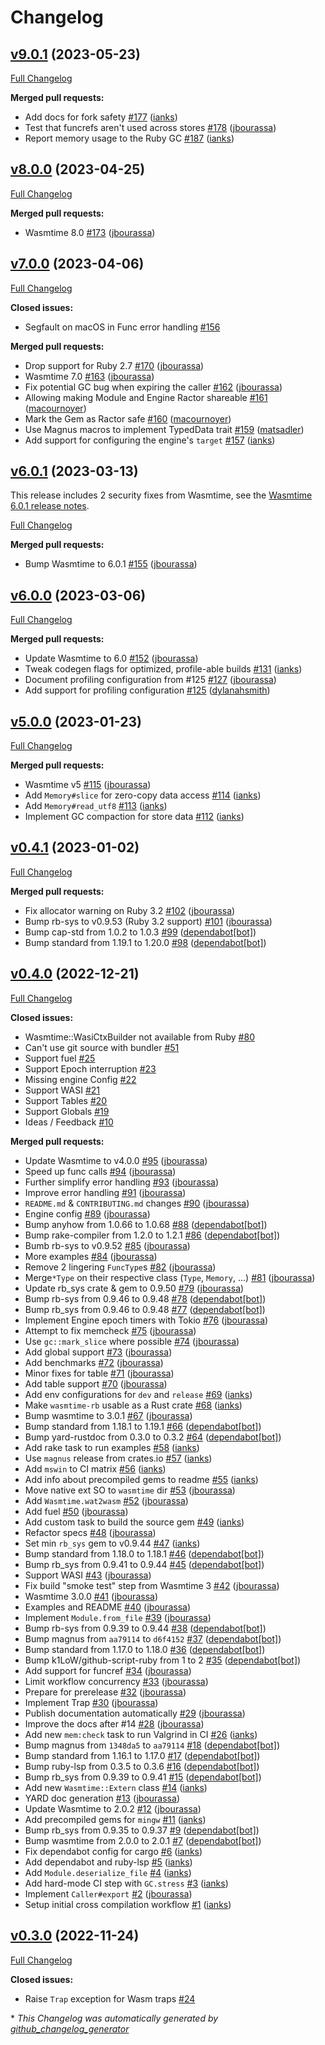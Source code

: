 # Changelog

## [v9.0.1](https://github.com/bytecodealliance/wasmtime-rb/tree/v9.0.1) (2023-05-23)

[Full Changelog](https://github.com/bytecodealliance/wasmtime-rb/compare/v8.0.0...v9.0.1)

**Merged pull requests:**

- Add docs for fork safety [\#177](https://github.com/bytecodealliance/wasmtime-rb/pull/177) ([ianks](https://github.com/ianks))
- Test that funcrefs aren't used across stores [\#178](https://github.com/bytecodealliance/wasmtime-rb/pull/178) ([jbourassa](https://github.com/jbourassa))
- Report memory usage to the Ruby GC [\#187](https://github.com/bytecodealliance/wasmtime-rb/pull/187) ([ianks](https://github.com/ianks))

## [v8.0.0](https://github.com/bytecodealliance/wasmtime-rb/tree/v8.0.0) (2023-04-25)

[Full Changelog](https://github.com/bytecodealliance/wasmtime-rb/compare/v7.0.0...v8.0.0)

**Merged pull requests:**

- Wasmtime 8.0 [\#173](https://github.com/bytecodealliance/wasmtime-rb/pull/173) ([jbourassa](https://github.com/jbourassa))

## [v7.0.0](https://github.com/bytecodealliance/wasmtime-rb/tree/v7.0.0) (2023-04-06)

[Full Changelog](https://github.com/bytecodealliance/wasmtime-rb/compare/v6.0.1...v7.0.0)

**Closed issues:**

- Segfault on macOS in Func error handling [\#156](https://github.com/bytecodealliance/wasmtime-rb/issues/156)

**Merged pull requests:**

- Drop support for Ruby 2.7 [\#170](https://github.com/bytecodealliance/wasmtime-rb/pull/170) ([jbourassa](https://github.com/jbourassa))
- Wasmtime 7.0 [\#163](https://github.com/bytecodealliance/wasmtime-rb/pull/163) ([jbourassa](https://github.com/jbourassa))
- Fix potential GC bug when expiring the caller [\#162](https://github.com/bytecodealliance/wasmtime-rb/pull/162) ([jbourassa](https://github.com/jbourassa))
- Allowing making Module and Engine Ractor shareable [\#161](https://github.com/bytecodealliance/wasmtime-rb/pull/161) ([macournoyer](https://github.com/macournoyer))
- Mark the Gem as Ractor safe [\#160](https://github.com/bytecodealliance/wasmtime-rb/pull/160) ([macournoyer](https://github.com/macournoyer))
- Use Magnus macros to implement TypedData trait [\#159](https://github.com/bytecodealliance/wasmtime-rb/pull/159) ([matsadler](https://github.com/matsadler))
- Add support for configuring the engine's `target` [\#157](https://github.com/bytecodealliance/wasmtime-rb/pull/157) ([ianks](https://github.com/ianks))

## [v6.0.1](https://github.com/bytecodealliance/wasmtime-rb/tree/v6.0.1) (2023-03-13)

This release includes 2 security fixes from Wasmtime, see the [Wasmtime 6.0.1 release notes](https://github.com/bytecodealliance/wasmtime/blob/v6.0.1/RELEASES.md#601).

[Full Changelog](https://github.com/bytecodealliance/wasmtime-rb/compare/v6.0.0...v6.0.1)

**Merged pull requests:**

- Bump Wasmtime to 6.0.1 [\#155](https://github.com/bytecodealliance/wasmtime-rb/pull/155) ([jbourassa](https://github.com/jbourassa))

## [v6.0.0](https://github.com/bytecodealliance/wasmtime-rb/tree/v6.0.0) (2023-03-06)

[Full Changelog](https://github.com/bytecodealliance/wasmtime-rb/compare/v5.0.0...v6.0.0)

**Merged pull requests:**

- Update Wasmtime to 6.0 [\#152](https://github.com/bytecodealliance/wasmtime-rb/pull/152) ([jbourassa](https://github.com/jbourassa))
- Tweak codegen flags for optimized, profile-able builds [\#131](https://github.com/bytecodealliance/wasmtime-rb/pull/131) ([ianks](https://github.com/ianks))
- Document profiling configuration from \#125 [\#127](https://github.com/bytecodealliance/wasmtime-rb/pull/127) ([jbourassa](https://github.com/jbourassa))
- Add support for profiling configuration [\#125](https://github.com/bytecodealliance/wasmtime-rb/pull/125) ([dylanahsmith](https://github.com/dylanahsmith))

## [v5.0.0](https://github.com/bytecodealliance/wasmtime-rb/tree/v5.0.0) (2023-01-23)

[Full Changelog](https://github.com/bytecodealliance/wasmtime-rb/compare/v0.4.1...v5.0.0)

**Merged pull requests:**

- Wasmtime v5 [\#115](https://github.com/bytecodealliance/wasmtime-rb/pull/115) ([jbourassa](https://github.com/jbourassa))
- Add `Memory#slice` for zero-copy data access [\#114](https://github.com/bytecodealliance/wasmtime-rb/pull/114) ([ianks](https://github.com/ianks))
- Add `Memory#read_utf8` [\#113](https://github.com/bytecodealliance/wasmtime-rb/pull/113) ([ianks](https://github.com/ianks))
- Implement GC compaction for store data [\#112](https://github.com/bytecodealliance/wasmtime-rb/pull/112) ([ianks](https://github.com/ianks))

## [v0.4.1](https://github.com/bytecodealliance/wasmtime-rb/tree/v0.4.1) (2023-01-02)

[Full Changelog](https://github.com/bytecodealliance/wasmtime-rb/compare/v0.4.0...v0.4.1)

**Merged pull requests:**

- Fix allocator warning on Ruby 3.2 [\#102](https://github.com/bytecodealliance/wasmtime-rb/pull/102) ([jbourassa](https://github.com/jbourassa))
- Bump rb-sys to v0.9.53 \(Ruby 3.2 support\) [\#101](https://github.com/bytecodealliance/wasmtime-rb/pull/101) ([jbourassa](https://github.com/jbourassa))
- Bump cap-std from 1.0.2 to 1.0.3 [\#99](https://github.com/bytecodealliance/wasmtime-rb/pull/99) ([dependabot[bot]](https://github.com/apps/dependabot))
- Bump standard from 1.19.1 to 1.20.0 [\#98](https://github.com/bytecodealliance/wasmtime-rb/pull/98) ([dependabot[bot]](https://github.com/apps/dependabot))

## [v0.4.0](https://github.com/bytecodealliance/wasmtime-rb/tree/v0.4.0) (2022-12-21)

[Full Changelog](https://github.com/bytecodealliance/wasmtime-rb/compare/v0.3.0...v0.4.0)

**Closed issues:**

- Wasmtime::WasiCtxBuilder not available from Ruby [\#80](https://github.com/bytecodealliance/wasmtime-rb/issues/80)
- Can't use git source with bundler [\#51](https://github.com/bytecodealliance/wasmtime-rb/issues/51)
- Support fuel [\#25](https://github.com/bytecodealliance/wasmtime-rb/issues/25)
- Support Epoch interruption [\#23](https://github.com/bytecodealliance/wasmtime-rb/issues/23)
- Missing engine Config [\#22](https://github.com/bytecodealliance/wasmtime-rb/issues/22)
- Support WASI [\#21](https://github.com/bytecodealliance/wasmtime-rb/issues/21)
- Support Tables [\#20](https://github.com/bytecodealliance/wasmtime-rb/issues/20)
- Support Globals [\#19](https://github.com/bytecodealliance/wasmtime-rb/issues/19)
- Ideas / Feedback [\#10](https://github.com/bytecodealliance/wasmtime-rb/issues/10)

**Merged pull requests:**

- Update Wasmtime to v4.0.0 [\#95](https://github.com/bytecodealliance/wasmtime-rb/pull/95) ([jbourassa](https://github.com/jbourassa))
- Speed up func calls [\#94](https://github.com/bytecodealliance/wasmtime-rb/pull/94) ([jbourassa](https://github.com/jbourassa))
- Further simplify error handling [\#93](https://github.com/bytecodealliance/wasmtime-rb/pull/93) ([jbourassa](https://github.com/jbourassa))
- Improve error handling [\#91](https://github.com/bytecodealliance/wasmtime-rb/pull/91) ([jbourassa](https://github.com/jbourassa))
- `README.md` & `CONTRIBUTING.md` changes [\#90](https://github.com/bytecodealliance/wasmtime-rb/pull/90) ([jbourassa](https://github.com/jbourassa))
- Engine config [\#89](https://github.com/bytecodealliance/wasmtime-rb/pull/89) ([jbourassa](https://github.com/jbourassa))
- Bump anyhow from 1.0.66 to 1.0.68 [\#88](https://github.com/bytecodealliance/wasmtime-rb/pull/88) ([dependabot[bot]](https://github.com/apps/dependabot))
- Bump rake-compiler from 1.2.0 to 1.2.1 [\#86](https://github.com/bytecodealliance/wasmtime-rb/pull/86) ([dependabot[bot]](https://github.com/apps/dependabot))
- Bumb rb-sys to v0.9.52 [\#85](https://github.com/bytecodealliance/wasmtime-rb/pull/85) ([jbourassa](https://github.com/jbourassa))
- More examples [\#84](https://github.com/bytecodealliance/wasmtime-rb/pull/84) ([jbourassa](https://github.com/jbourassa))
- Remove 2 lingering `FuncType`s [\#82](https://github.com/bytecodealliance/wasmtime-rb/pull/82) ([jbourassa](https://github.com/jbourassa))
- Merge`*Type` on their respective class \(`Type`, `Memory`, ...\) [\#81](https://github.com/bytecodealliance/wasmtime-rb/pull/81) ([jbourassa](https://github.com/jbourassa))
- Update rb\_sys crate & gem to 0.9.50 [\#79](https://github.com/bytecodealliance/wasmtime-rb/pull/79) ([jbourassa](https://github.com/jbourassa))
- Bump rb-sys from 0.9.46 to 0.9.48 [\#78](https://github.com/bytecodealliance/wasmtime-rb/pull/78) ([dependabot[bot]](https://github.com/apps/dependabot))
- Bump rb\_sys from 0.9.46 to 0.9.48 [\#77](https://github.com/bytecodealliance/wasmtime-rb/pull/77) ([dependabot[bot]](https://github.com/apps/dependabot))
- Implement Engine epoch timers with Tokio [\#76](https://github.com/bytecodealliance/wasmtime-rb/pull/76) ([jbourassa](https://github.com/jbourassa))
- Attempt to fix memcheck [\#75](https://github.com/bytecodealliance/wasmtime-rb/pull/75) ([jbourassa](https://github.com/jbourassa))
- Use `gc::mark_slice` where possible [\#74](https://github.com/bytecodealliance/wasmtime-rb/pull/74) ([jbourassa](https://github.com/jbourassa))
- Add global support [\#73](https://github.com/bytecodealliance/wasmtime-rb/pull/73) ([jbourassa](https://github.com/jbourassa))
- Add benchmarks [\#72](https://github.com/bytecodealliance/wasmtime-rb/pull/72) ([jbourassa](https://github.com/jbourassa))
- Minor fixes for table [\#71](https://github.com/bytecodealliance/wasmtime-rb/pull/71) ([jbourassa](https://github.com/jbourassa))
- Add table support [\#70](https://github.com/bytecodealliance/wasmtime-rb/pull/70) ([jbourassa](https://github.com/jbourassa))
- Add env configurations for `dev` and `release` [\#69](https://github.com/bytecodealliance/wasmtime-rb/pull/69) ([ianks](https://github.com/ianks))
- Make `wasmtime-rb` usable as a Rust crate [\#68](https://github.com/bytecodealliance/wasmtime-rb/pull/68) ([ianks](https://github.com/ianks))
- Bump wasmtime to 3.0.1 [\#67](https://github.com/bytecodealliance/wasmtime-rb/pull/67) ([jbourassa](https://github.com/jbourassa))
- Bump standard from 1.18.1 to 1.19.1 [\#66](https://github.com/bytecodealliance/wasmtime-rb/pull/66) ([dependabot[bot]](https://github.com/apps/dependabot))
- Bump yard-rustdoc from 0.3.0 to 0.3.2 [\#64](https://github.com/bytecodealliance/wasmtime-rb/pull/64) ([dependabot[bot]](https://github.com/apps/dependabot))
- Add rake task to run examples [\#58](https://github.com/bytecodealliance/wasmtime-rb/pull/58) ([ianks](https://github.com/ianks))
- Use `magnus` release from crates.io [\#57](https://github.com/bytecodealliance/wasmtime-rb/pull/57) ([ianks](https://github.com/ianks))
- Add `mswin` to CI matrix [\#56](https://github.com/bytecodealliance/wasmtime-rb/pull/56) ([ianks](https://github.com/ianks))
- Add info about precompiled gems to readme [\#55](https://github.com/bytecodealliance/wasmtime-rb/pull/55) ([ianks](https://github.com/ianks))
- Move native ext SO to `wasmtime` dir [\#53](https://github.com/bytecodealliance/wasmtime-rb/pull/53) ([jbourassa](https://github.com/jbourassa))
- Add `Wasmtime.wat2wasm` [\#52](https://github.com/bytecodealliance/wasmtime-rb/pull/52) ([jbourassa](https://github.com/jbourassa))
- Add fuel [\#50](https://github.com/bytecodealliance/wasmtime-rb/pull/50) ([jbourassa](https://github.com/jbourassa))
- Add custom task to build the source gem [\#49](https://github.com/bytecodealliance/wasmtime-rb/pull/49) ([ianks](https://github.com/ianks))
- Refactor specs [\#48](https://github.com/bytecodealliance/wasmtime-rb/pull/48) ([jbourassa](https://github.com/jbourassa))
- Set min `rb_sys` gem to v0.9.44 [\#47](https://github.com/bytecodealliance/wasmtime-rb/pull/47) ([ianks](https://github.com/ianks))
- Bump standard from 1.18.0 to 1.18.1 [\#46](https://github.com/bytecodealliance/wasmtime-rb/pull/46) ([dependabot[bot]](https://github.com/apps/dependabot))
- Bump rb\_sys from 0.9.41 to 0.9.44 [\#45](https://github.com/bytecodealliance/wasmtime-rb/pull/45) ([dependabot[bot]](https://github.com/apps/dependabot))
- Support WASI [\#43](https://github.com/bytecodealliance/wasmtime-rb/pull/43) ([jbourassa](https://github.com/jbourassa))
- Fix build "smoke test" step from Wasmtime 3 [\#42](https://github.com/bytecodealliance/wasmtime-rb/pull/42) ([jbourassa](https://github.com/jbourassa))
- Wasmtime 3.0.0 [\#41](https://github.com/bytecodealliance/wasmtime-rb/pull/41) ([jbourassa](https://github.com/jbourassa))
- Examples and README [\#40](https://github.com/bytecodealliance/wasmtime-rb/pull/40) ([jbourassa](https://github.com/jbourassa))
- Implement `Module.from_file` [\#39](https://github.com/bytecodealliance/wasmtime-rb/pull/39) ([jbourassa](https://github.com/jbourassa))
- Bump rb-sys from 0.9.39 to 0.9.44 [\#38](https://github.com/bytecodealliance/wasmtime-rb/pull/38) ([dependabot[bot]](https://github.com/apps/dependabot))
- Bump magnus from `aa79114` to `d6f4152` [\#37](https://github.com/bytecodealliance/wasmtime-rb/pull/37) ([dependabot[bot]](https://github.com/apps/dependabot))
- Bump standard from 1.17.0 to 1.18.0 [\#36](https://github.com/bytecodealliance/wasmtime-rb/pull/36) ([dependabot[bot]](https://github.com/apps/dependabot))
- Bump k1LoW/github-script-ruby from 1 to 2 [\#35](https://github.com/bytecodealliance/wasmtime-rb/pull/35) ([dependabot[bot]](https://github.com/apps/dependabot))
- Add support for funcref [\#34](https://github.com/bytecodealliance/wasmtime-rb/pull/34) ([jbourassa](https://github.com/jbourassa))
- Limit workflow concurrency [\#33](https://github.com/bytecodealliance/wasmtime-rb/pull/33) ([jbourassa](https://github.com/jbourassa))
- Prepare for prerelease [\#32](https://github.com/bytecodealliance/wasmtime-rb/pull/32) ([jbourassa](https://github.com/jbourassa))
- Implement Trap [\#30](https://github.com/bytecodealliance/wasmtime-rb/pull/30) ([jbourassa](https://github.com/jbourassa))
- Publish documentation automatically [\#29](https://github.com/bytecodealliance/wasmtime-rb/pull/29) ([jbourassa](https://github.com/jbourassa))
- Improve the docs after \#14 [\#28](https://github.com/bytecodealliance/wasmtime-rb/pull/28) ([jbourassa](https://github.com/jbourassa))
- Add new `mem:check` task to run Valgrind in CI [\#26](https://github.com/bytecodealliance/wasmtime-rb/pull/26) ([ianks](https://github.com/ianks))
- Bump magnus from `1348da5` to `aa79114` [\#18](https://github.com/bytecodealliance/wasmtime-rb/pull/18) ([dependabot[bot]](https://github.com/apps/dependabot))
- Bump standard from 1.16.1 to 1.17.0 [\#17](https://github.com/bytecodealliance/wasmtime-rb/pull/17) ([dependabot[bot]](https://github.com/apps/dependabot))
- Bump ruby-lsp from 0.3.5 to 0.3.6 [\#16](https://github.com/bytecodealliance/wasmtime-rb/pull/16) ([dependabot[bot]](https://github.com/apps/dependabot))
- Bump rb\_sys from 0.9.39 to 0.9.41 [\#15](https://github.com/bytecodealliance/wasmtime-rb/pull/15) ([dependabot[bot]](https://github.com/apps/dependabot))
- Add  new `Wasmtime::Extern` class [\#14](https://github.com/bytecodealliance/wasmtime-rb/pull/14) ([ianks](https://github.com/ianks))
- YARD doc generation [\#13](https://github.com/bytecodealliance/wasmtime-rb/pull/13) ([jbourassa](https://github.com/jbourassa))
- Update Wasmtime to 2.0.2 [\#12](https://github.com/bytecodealliance/wasmtime-rb/pull/12) ([jbourassa](https://github.com/jbourassa))
- Add precompiled gems for `mingw` [\#11](https://github.com/bytecodealliance/wasmtime-rb/pull/11) ([ianks](https://github.com/ianks))
- Bump rb\_sys from 0.9.35 to 0.9.37 [\#9](https://github.com/bytecodealliance/wasmtime-rb/pull/9) ([dependabot[bot]](https://github.com/apps/dependabot))
- Bump wasmtime from 2.0.0 to 2.0.1 [\#7](https://github.com/bytecodealliance/wasmtime-rb/pull/7) ([dependabot[bot]](https://github.com/apps/dependabot))
- Fix dependabot config for cargo [\#6](https://github.com/bytecodealliance/wasmtime-rb/pull/6) ([ianks](https://github.com/ianks))
- Add dependabot and ruby-lsp [\#5](https://github.com/bytecodealliance/wasmtime-rb/pull/5) ([ianks](https://github.com/ianks))
- Add `Module.deserialize_file` [\#4](https://github.com/bytecodealliance/wasmtime-rb/pull/4) ([ianks](https://github.com/ianks))
- Add hard-mode CI step with `GC.stress` [\#3](https://github.com/bytecodealliance/wasmtime-rb/pull/3) ([ianks](https://github.com/ianks))
- Implement `Caller#export` [\#2](https://github.com/bytecodealliance/wasmtime-rb/pull/2) ([jbourassa](https://github.com/jbourassa))
- Setup initial cross compilation workflow [\#1](https://github.com/bytecodealliance/wasmtime-rb/pull/1) ([ianks](https://github.com/ianks))

## [v0.3.0](https://github.com/bytecodealliance/wasmtime-rb/tree/v0.3.0) (2022-11-24)

[Full Changelog](https://github.com/bytecodealliance/wasmtime-rb/compare/7d6150fcfaca5801c755a2bf6b425696e4aad3e3...v0.3.0)

**Closed issues:**

- Raise `Trap` exception for Wasm traps [\#24](https://github.com/bytecodealliance/wasmtime-rb/issues/24)



\* *This Changelog was automatically generated by [github_changelog_generator](https://github.com/github-changelog-generator/github-changelog-generator)*
